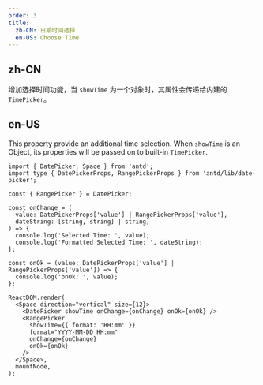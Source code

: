 ```yaml
---
order: 3
title:
  zh-CN: 日期时间选择
  en-US: Choose Time
---
```


## zh-CN

增加选择时间功能，当 `showTime` 为一个对象时，其属性会传递给内建的 `TimePicker`。

## en-US

This property provide an additional time selection. When `showTime` is an Object, its properties will be passed on to built-in `TimePicker`.

```tsx
import { DatePicker, Space } from 'antd';
import type { DatePickerProps, RangePickerProps } from 'antd/lib/date-picker';

const { RangePicker } = DatePicker;

const onChange = (
  value: DatePickerProps['value'] | RangePickerProps['value'],
  dateString: [string, string] | string,
) => {
  console.log('Selected Time: ', value);
  console.log('Formatted Selected Time: ', dateString);
};

const onOk = (value: DatePickerProps['value'] | RangePickerProps['value']) => {
  console.log('onOk: ', value);
};

ReactDOM.render(
  <Space direction="vertical" size={12}>
    <DatePicker showTime onChange={onChange} onOk={onOk} />
    <RangePicker
      showTime={{ format: 'HH:mm' }}
      format="YYYY-MM-DD HH:mm"
      onChange={onChange}
      onOk={onOk}
    />
  </Space>,
  mountNode,
);
```

